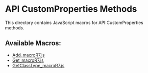 # API CustomProperties Methods

This directory contains JavaScript macros for API CustomProperties methods.

## Available Macros:

- [Add_macroR7.js](Add_macroR7.js)
- [Get_macroR7.js](Get_macroR7.js)
- [GetClassType_macroR7.js](GetClassType_macroR7.js)
